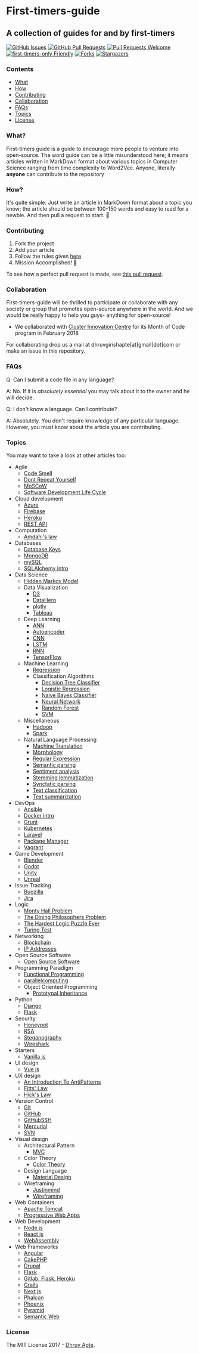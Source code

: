 # First-timers-guide

## A collection of guides for and by first-timers

[![GitHub Issues](https://img.shields.io/github/issues/the-ethan-hunt/first-timers-guide.svg?style=flat-square)](https://github.com/the-ethan-hunt/first-timers-guide/issues) [![GitHub Pull Requests](https://img.shields.io/github/issues-pr/the-ethan-hunt/first-timers-guide.svg?style=flat-square)](https://github.com/the-ethan-hunt/first-timers-guide/pulls) [![Pull Requests Welcome](https://img.shields.io/badge/PRs-welcome-green.svg?style=flat-square)](http://makeapullrequest.com)
[![first-timers-only Friendly](https://img.shields.io/badge/first--timers--only-friendly-yellow.svg?style=flat-square)](http://www.firsttimersonly.com/)
[![Forks](https://img.shields.io/github/forks/the-ethan-hunt/first-timers-guide.svg)](https://github.com/the-ethan-hunt/first-timers-guide/network)
[![Stargazers](https://img.shields.io/github/stars/the-ethan-hunt/first-timers-guide.svg)](https://github.com/the-ethan-hunt/first-timers-guide/stargazers)


### Contents

- [What](#what)
- [How](#how)
- [Contributing](#contributing)
- [Collaboration](#collaboration)
- [FAQs](#faqs)
- [Topics](#topics)
- [License](#license)

### What?

First-timers guide is a guide to encourage more people to venture into open-source. The word guide can be a little misunderstood
here; it means articles written in MarkDown format about various topics in Computer Science ranging from time complexity to Word2Vec.
Anyone, literally **anyone** can contribute to the repository

### How?

It's quite simple. Just write an article in MarkDown format about a topic you know; the article should be between 100-150 words and 
easy to read for a newbie. And then pull a request to start. :tada:

### Contributing

1) Fork the project
2) Add your article
3) Follow the rules given [here](https://github.com/the-ethan-hunt/first-timers-guide/blob/master/CONTRIBUTING.md)
4) Mission Accomplished! :tada:

To see how a perfect pull request is made, see [this pull request](https://github.com/the-ethan-hunt/first-timers-guide/pull/66).

### Collaboration

First-timers-guide will be thrilled to participate or collaborate with any society or group that promotes open-source anywhere in the 
world. And we would be really happy to help you guys- anything for open-source!
- We collaborated with [Cluster Innovation Centre](https://www.ducic.ac.in/) for its Month of 
Code program in February 2018

For collaborating drop us a mail at dhruvgirishapte[at]gmail[dot]com or make an issue in this repository.

### FAQs

Q: Can I submit a code file in any language?

A: No. If it is *absolutely essential* you may talk about it to the owner and he will decide.

Q: I don't know a language. Can I contribute?

A: Absolutely. You don't require knowledge of any particular language. However, you must know about the article you are contributing.

### Topics

You may want to take a look at other articles too:

- Agile
    - [Code Smell](https://github.com/the-ethan-hunt/first-timers-guide/blob/master/guides/agile/Code_Smell.md)
    - [Dont Repeat Yourself](https://github.com/the-ethan-hunt/first-timers-guide/blob/master/guides/agile/Dont_Repeat_Yourself.md)
    - [MoSCoW](https://github.com/the-ethan-hunt/first-timers-guide/blob/master/guides/agile/MoSCoW.md)
    - [Software Development Life Cycle](https://github.com/the-ethan-hunt/first-timers-guide/blob/master/guides/agile/Software_Development_Life_Cycle.md)
- Cloud development
    - [Azure](https://github.com/the-ethan-hunt/first-timers-guide/blob/master/guides/Cloud_development/Azure.md)
    - [Firebase](https://github.com/the-ethan-hunt/first-timers-guide/blob/master/guides/Cloud_development/Firebase.md)
    - [Heroku](https://github.com/the-ethan-hunt/first-timers-guide/blob/master/guides/Cloud_development/Heroku.md)
    - [REST API](https://github.com/the-ethan-hunt/first-timers-guide/blob/master/guides/Cloud_development/REST_API.md)
- Computation
    - [Amdahl's law](https://github.com/the-ethan-hunt/first-timers-guide/blob/master/guides/computation/Amdahl's_law.md)
- Databases
    - [Database Keys](https://github.com/the-ethan-hunt/first-timers-guide/blob/master/guides/databases/database_keys.md)
    - [MongoDB](https://github.com/the-ethan-hunt/first-timers-guide/blob/master/guides/databases/mongodb.md)
    - [mySQL](https://github.com/the-ethan-hunt/first-timers-guide/blob/master/guides/databases/mysql.md)
    - [SQLAlchemy intro](https://github.com/the-ethan-hunt/first-timers-guide/blob/master/guides/databases/SQLAlchemy_intro.md)
- Data Science
    - [Hidden Markov Model](https://github.com/the-ethan-hunt/first-timers-guide/blob/master/guides/data_science/Hidden_Markov_Model.md)
    - Data Visualization
        - [D3](https://github.com/the-ethan-hunt/first-timers-guide/blob/master/guides/data_science/data_visualization/D3.md)
        - [DataHero](https://github.com/the-ethan-hunt/first-timers-guide/blob/master/guides/data_science/data_visualization/DataHero.md)
        - [plotly](https://github.com/the-ethan-hunt/first-timers-guide/blob/master/guides/data_science/data_visualization/plotly.md)
        - [Tableau](https://github.com/the-ethan-hunt/first-timers-guide/blob/master/guides/data_science/data_visualization/Tableau.md)
    - Deep Learning
        - [ANN](https://github.com/the-ethan-hunt/first-timers-guide/blob/master/guides/data_science/deep_learning/ANN.md)
        - [Autoencoder](https://github.com/the-ethan-hunt/first-timers-guide/blob/master/guides/data_science/deep_learning/Autoencoder.md)
        - [CNN](https://github.com/the-ethan-hunt/first-timers-guide/blob/master/guides/data_science/deep_learning/CNN.md)
        - [LSTM](https://github.com/the-ethan-hunt/first-timers-guide/blob/master/guides/data_science/deep_learning/LSTM.md)
        - [RNN](https://github.com/the-ethan-hunt/first-timers-guide/blob/master/guides/data_science/deep_learning/RNN.md)
        - [TensorFlow](https://github.com/the-ethan-hunt/first-timers-guide/blob/master/guides/data_science/deep_learning/TensorFlow.md)
    - Machine Learning
        - [Regression](https://github.com/the-ethan-hunt/first-timers-guide/blob/master/guides/data_science/machine_learning/Regression.md)
        - Classification Algorithms
            - [Decision Tree Classifier](https://github.com/the-ethan-hunt/first-timers-guide/blob/master/guides/data_science/machine_learning/classification_algorithms/Decision_Tree_Classifier.md)
            - [Logistic Regression](https://github.com/the-ethan-hunt/first-timers-guide/blob/master/guides/data_science/machine_learning/classification_algorithms/Logistic_Regression.md)
            - [Naive Bayes Classifier](https://github.com/the-ethan-hunt/first-timers-guide/blob/master/guides/data_science/machine_learning/classification_algorithms/Naive_Bayes_Classifier.md)
            - [Neural Network](https://github.com/the-ethan-hunt/first-timers-guide/blob/master/guides/data_science/machine_learning/classification_algorithms/Neural_Network.md)
            - [Random Forest](https://github.com/the-ethan-hunt/first-timers-guide/blob/master/guides/data_science/machine_learning/classification_algorithms/Random_Forest.md)
            - [SVM](https://github.com/the-ethan-hunt/first-timers-guide/blob/master/guides/data_science/machine_learning/classification_algorithms/SVM.md)
    - Miscellaneous
        - [Hadoop](https://github.com/the-ethan-hunt/first-timers-guide/blob/master/guides/data_science/miscellaneous/Hadoop.md)
        - [Spark](https://github.com/the-ethan-hunt/first-timers-guide/blob/master/guides/data_science/miscellaneous/Spark.md)
    - Natural Language Processing
        - [Machine Translation](https://github.com/the-ethan-hunt/first-timers-guide/blob/master/guides/data_science/natural_language_processing/machine_translation.md)
        - [Morphology](https://github.com/the-ethan-hunt/first-timers-guide/blob/master/guides/data_science/natural_language_processing/morphology.md)
        - [Regular Expression](https://github.com/the-ethan-hunt/first-timers-guide/blob/master/guides/data_science/natural_language_processing/regular_expression.md)
        - [Semantic parsing](https://github.com/the-ethan-hunt/first-timers-guide/blob/master/guides/data_science/natural_language_processing/semantic_parsing.md)
        - [Sentiment analysis](https://github.com/the-ethan-hunt/first-timers-guide/blob/master/guides/data_science/natural_language_processing/sentiment_analysis.md)
        - [Stemming lemmatization](https://github.com/the-ethan-hunt/first-timers-guide/blob/master/guides/data_science/natural_language_processing/stemming_lemmatization.md)
        - [Synctatic parsing](https://github.com/the-ethan-hunt/first-timers-guide/blob/master/guides/data_science/natural_language_processing/synctatic_parsing.md)
        - [Text classification](https://github.com/the-ethan-hunt/first-timers-guide/blob/master/guides/data_science/natural_language_processing/Text_Classification.md)
        - [Text summarization](https://github.com/the-ethan-hunt/first-timers-guide/blob/master/guides/data_science/natural_language_processing/text_summarization.md)
- DevOps
    - [Ansible](https://github.com/the-ethan-hunt/first-timers-guide/blob/master/guides/DevOps/Ansible.md)
    - [Docker intro](https://github.com/the-ethan-hunt/first-timers-guide/blob/master/guides/DevOps/docker_intro.md)
    - [Grunt](https://github.com/the-ethan-hunt/first-timers-guide/blob/master/guides/DevOps/grunt.md)
    - [Kubernetes](https://github.com/the-ethan-hunt/first-timers-guide/blob/master/guides/DevOps/kubernetes.md)
    - [Laravel](https://github.com/the-ethan-hunt/first-timers-guide/blob/master/guides/DevOps/Laravel.md)
    - [Package Manager](https://github.com/the-ethan-hunt/first-timers-guide/blob/master/guides/DevOps/Package_Manager.md)
    - [Vagrant](https://github.com/the-ethan-hunt/first-timers-guide/blob/master/guides/DevOps/Vagrant.md)
- Game Development
    - [Blender](https://github.com/the-ethan-hunt/first-timers-guide/blob/master/guides/Game_Development/Blender.md)
    - [Godot](https://github.com/the-ethan-hunt/first-timers-guide/blob/master/guides/Game_Development/Godot.md)
    - [Unity](https://github.com/the-ethan-hunt/first-timers-guide/blob/master/guides/Game_Development/Unity.md)
    - [Unreal](https://github.com/the-ethan-hunt/first-timers-guide/blob/master/guides/Game_Development/Unreal.md)
- Issue Tracking
    - [Bugzilla](https://github.com/the-ethan-hunt/first-timers-guide/blob/master/guides/issue_tracking/Bugzilla.md)
    - [Jira](https://github.com/the-ethan-hunt/first-timers-guide/blob/master/guides/issue_tracking/Jira.md)
- Logic
    - [Monty Hall Problem](https://github.com/the-ethan-hunt/first-timers-guide/blob/master/guides/logic/Monty_Hall_Problem.md)
    - [The Dining Philosophers Problem](https://github.com/the-ethan-hunt/first-timers-guide/blob/master/guides/logic/The_Dining_Philosophers_Problem.md)
    - [The Hardest Logic Puzzle Ever](https://github.com/the-ethan-hunt/first-timers-guide/blob/master/guides/logic/The_Hardest_Logic_Puzzle_Ever.md)
    - [Turing Test](https://github.com/the-ethan-hunt/first-timers-guide/blob/master/guides/logic/Turing_Test.md)
- Networking
    - [Blockchain](https://github.com/the-ethan-hunt/first-timers-guide/blob/master/guides/Networking/Blockchain.md)
    - [IP Addresses](https://github.com/the-ethan-hunt/first-timers-guide/blob/master/guides/Networking/IP_addresses.md)
- Open Source Software
    - [Open Source Software](https://github.com/the-ethan-hunt/first-timers-guide/blob/master/guides/Open_Source_Software/OpenSourceSoftware.md)
- Programming Paradigm
    - [Functional Programming](https://github.com/the-ethan-hunt/first-timers-guide/blob/master/guides/Programming_Paradigm/Functional_Programming.md)
    - [parallelcomputing](https://github.com/the-ethan-hunt/first-timers-guide/blob/master/guides/Programming_Paradigm/parallelcomputing.md)
    - Object Oriented Programming
        - [Prototypal Inheritance](https://github.com/the-ethan-hunt/first-timers-guide/blob/master/guides/Programming_Paradigm/OOP/Prototypal_Inheritance.md)
- Python
    - [Django](https://github.com/the-ethan-hunt/first-timers-guide/blob/master/guides/python/django.md)
    - [Flask](https://github.com/the-ethan-hunt/first-timers-guide/blob/master/guides/python/flask.md)
- Security
    - [Honeypot](https://github.com/the-ethan-hunt/first-timers-guide/blob/master/guides/Security/honeypot.md)
    - [RSA](https://github.com/the-ethan-hunt/first-timers-guide/blob/master/guides/Security/RSA.md)
    - [Steganography](https://github.com/the-ethan-hunt/first-timers-guide/blob/master/guides/Security/Steganography.md)
    - [Wireshark](https://github.com/the-ethan-hunt/first-timers-guide/blob/master/guides/Security/Wireshark.md)
- Starters
    - [Vanilla js](https://github.com/the-ethan-hunt/first-timers-guide/blob/master/guides/Starters/Vanilla_js.md)
- UI design
    - [Vue js](https://github.com/the-ethan-hunt/first-timers-guide/blob/master/guides/UI_design/vue_js.md)
- UX design
    - [An Introduction To AntiPatterns](https://github.com/the-ethan-hunt/first-timers-guide/blob/master/guides/UX_design/An-Introduction-To-AntiPatterns.md)
    - [Fitts' Law](https://github.com/the-ethan-hunt/first-timers-guide/blob/master/guides/UX_design/Fitts'_Law.md)
    - [Hick's Law](https://github.com/the-ethan-hunt/first-timers-guide/blob/master/guides/UX_design/Hick's_Law.md)
- Version Control
    - [Git](https://github.com/the-ethan-hunt/first-timers-guide/blob/master/guides/Version_Control/Git.md)
    - [GitHub](https://github.com/the-ethan-hunt/first-timers-guide/blob/master/guides/Version_Control/GitHub.md)
    - [GitHubSSH](https://github.com/the-ethan-hunt/first-timers-guide/blob/master/guides/Version_Control/GitHubSSH.md)
    - [Mercurial](https://github.com/the-ethan-hunt/first-timers-guide/blob/master/guides/Version_Control/Mercurial.md)
    - [SVN](https://github.com/the-ethan-hunt/first-timers-guide/blob/master/guides/Version_Control/svn.md)
- Visual design
    - Architectural Pattern
        - [MVC](https://github.com/the-ethan-hunt/first-timers-guide/blob/master/guides/Visual_design/Architectural_Pattern/MVC.md)
    - Color Theory
        - [Color Theory](https://github.com/the-ethan-hunt/first-timers-guide/blob/master/guides/Visual_design/color_theory/color_theory.md)
    - Design Language
        - [Material Design](https://github.com/the-ethan-hunt/first-timers-guide/blob/master/guides/Visual_design/Design_Language/Material_Design.md)
    - Wireframing
        - [Justinmind](https://github.com/the-ethan-hunt/first-timers-guide/blob/master/guides/Visual_design/Wireframing/Justinmind.md)
        - [Wireframing](https://github.com/the-ethan-hunt/first-timers-guide/blob/master/guides/Visual_design/Wireframing/Wireframing.md)
- Web Containers
    - [Apache Tomcat](https://github.com/the-ethan-hunt/first-timers-guide/blob/master/guides/Web_Containers/Apache_Tomcat.md)
    - [Progressive Web Apps](https://github.com/the-ethan-hunt/first-timers-guide/blob/master/guides/Web_Containers/Progressive_Web_Apps.md)
- Web Development
    - [Node js](https://github.com/the-ethan-hunt/first-timers-guide/blob/master/guides/web_development/NodeJS.md)
    - [React js](https://github.com/the-ethan-hunt/first-timers-guide/blob/master/guides/web_development/Reactjs.md)
    - [WebAssembly](https://github.com/the-ethan-hunt/first-timers-guide/blob/master/guides/web_development/WebAssembly.md)
- Web Frameworks
    - [Angular](https://github.com/the-ethan-hunt/first-timers-guide/blob/master/guides/Web_Frameworks/Angular.md)
    - [CakePHP](https://github.com/the-ethan-hunt/first-timers-guide/blob/master/guides/Web_Frameworks/CakePHP.md)
    - [Drupal](https://github.com/the-ethan-hunt/first-timers-guide/blob/master/guides/Web_Frameworks/Drupal.md)
    - [Flask](https://github.com/the-ethan-hunt/first-timers-guide/blob/master/guides/Web_Frameworks/Flask.md)
    - [Gitlab, Flask, Heroku](https://github.com/the-ethan-hunt/first-timers-guide/blob/master/guides/Web_Frameworks/Gitlab,Flask,Heroku.md)
    - [Grails](https://github.com/the-ethan-hunt/first-timers-guide/blob/master/guides/Web_Frameworks/Grails.md)
    - [Next js](https://github.com/the-ethan-hunt/first-timers-guide/blob/master/guides/Web_Frameworks/Next-js.md)
    - [Phalcon](https://github.com/the-ethan-hunt/first-timers-guide/blob/master/guides/Web_Frameworks/Phalcon.md)
    - [Phoenix](https://github.com/the-ethan-hunt/first-timers-guide/blob/master/guides/Web_Frameworks/Phoenix.md)
    - [Pyramid](https://github.com/the-ethan-hunt/first-timers-guide/blob/master/guides/Web_Frameworks/Pyramid.md)
    - [Semantic Web](https://github.com/the-ethan-hunt/first-timers-guide/blob/master/guides/Web_Frameworks/Semantic_Web.md)

### License

The MIT License 2017 - [Dhruv Apte](http://github.com/the-ethan-hunt/).
